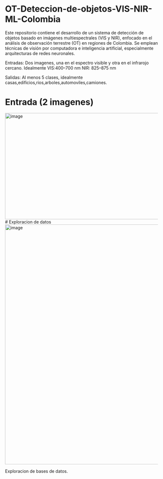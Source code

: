 # OT-Deteccion-de-objetos-VIS-NIR-ML-Colombia
Este repositorio contiene el desarrollo de un sistema de detección de objetos basado en imágenes multiespectrales (VIS y NIR), enfocado en el análisis de observación terrestre (OT) en regiones de Colombia. Se emplean técnicas de visión por computadora e inteligencia artificial, especialmente arquitecturas de redes neuronales.

Entradas: 
Dos imagenes, una en el espectro visible y otra en el infrarojo cercano.
Idealmente VIS:400–700 nm NIR: 825–875 nm

Salidas: 
Al menos 5 clases, idealmente casas,edificios,rios,arboles,automoviles,camiones.
# Entrada (2 imagenes)
<img width="636" height="350" alt="image" src="https://github.com/user-attachments/assets/f0eefd3b-2d63-487e-ad4c-a4c8cc2b6d68" />
# Exploracion de datos
<img width="1189" height="790" alt="image" src="https://github.com/user-attachments/assets/d4e9af38-acf7-43fc-a605-e311b12eb732" />

Exploracion de bases de datos.

